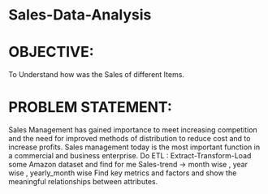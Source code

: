 <h1>Sales-Data-Analysis</h1>

<h1>OBJECTIVE:</h1>

To Understand how was the Sales of different Items.

<h1>PROBLEM STATEMENT:</h1>

Sales Management has gained importance to meet increasing competition and the need for improved methods of distribution to reduce cost and to increase profits. Sales management today is the most important function in a commercial and business enterprise. Do ETL : Extract-Transform-Load some Amazon dataset and find for me Sales-trend -> month wise , year wise , yearly_month wise Find key metrics and factors and show the meaningful relationships between attributes.
